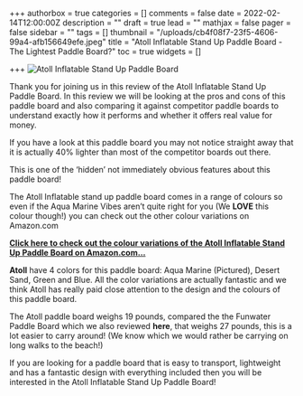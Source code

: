 +++
authorbox = true
categories = []
comments = false
date = 2022-02-14T12:00:00Z
description = ""
draft = true
lead = ""
mathjax = false
pager = false
sidebar = ""
tags = []
thumbnail = "/uploads/cb4f08f7-23f5-4606-99a4-afb156649efe.jpeg"
title = "Atoll Inflatable Stand Up Paddle Board - The Lightest Paddle Board?"
toc = true
widgets = []

+++
![Atoll Inflatable Stand Up Paddle Board](/uploads/6dde4d2c-3313-4cdf-b5d9-fff348f63b88.jpeg "Atoll Inflatable Stand Up Paddle Board")

Thank you for joining us in this review of the Atoll Inflatable Stand Up Paddle Board. In this review we will be looking at the pros and cons of this paddle board and also comparing it against competitor paddle boards to understand exactly how it performs and whether it offers real value for money.

If you have a look at this paddle board you may not notice straight away that it is actually 40% lighter than most of the competitor boards out there.  

This is one of the ‘hidden’ not immediately obvious features about this paddle board!

The Atoll Inflatable stand up paddle board comes in a range of colours so even if the Aqua Marine Vibes aren’t quite right for you (We **LOVE** this colour though!) you can check out the other colour variations on Amazon.com

[**Click here to check out the colour variations of the Atoll Inflatable Stand Up Paddle Board on Amazon.com…**](#)

**Atoll** have 4 colors for this paddle board: Aqua Marine (Pictured), Desert Sand, Green and Blue.  All the color variations are actually fantastic and we think Atoll has really paid close attention to the design and the colours of this paddle board.

The Atoll paddle board weighs 19 pounds, compared the the Funwater Paddle Board which we also reviewed **here**, that weighs 27 pounds, this is a lot easier to carry around!  (We know which we would rather be carrying on long walks to the beach!)

If you are looking for a paddle board that is easy to transport, lightweight and has a fantastic design with everything included then you will be interested in the Atoll Inflatable Stand Up Paddle Board!